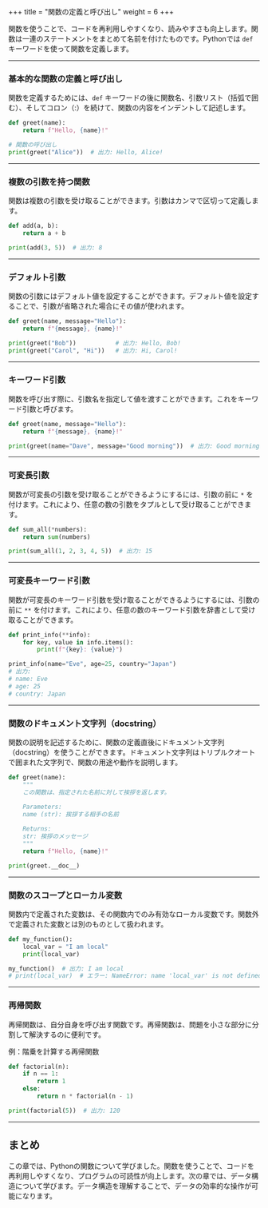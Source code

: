 +++
title = "関数の定義と呼び出し"
weight = 6
+++

関数を使うことで、コードを再利用しやすくなり、読みやすさも向上します。関数は一連のステートメントをまとめて名前を付けたものです。Pythonでは `def` キーワードを使って関数を定義します。

---

### 基本的な関数の定義と呼び出し

関数を定義するためには、`def` キーワードの後に関数名、引数リスト（括弧で囲む）、そしてコロン（:）を続けて、関数の内容をインデントして記述します。

```python
def greet(name):
    return f"Hello, {name}!"

# 関数の呼び出し
print(greet("Alice"))  # 出力: Hello, Alice!
```

---

### 複数の引数を持つ関数

関数は複数の引数を受け取ることができます。引数はカンマで区切って定義します。

```python
def add(a, b):
    return a + b

print(add(3, 5))  # 出力: 8
```

---

### デフォルト引数

関数の引数にはデフォルト値を設定することができます。デフォルト値を設定することで、引数が省略された場合にその値が使われます。

```python
def greet(name, message="Hello"):
    return f"{message}, {name}!"

print(greet("Bob"))           # 出力: Hello, Bob!
print(greet("Carol", "Hi"))   # 出力: Hi, Carol!
```

---

### キーワード引数

関数を呼び出す際に、引数名を指定して値を渡すことができます。これをキーワード引数と呼びます。

```python
def greet(name, message="Hello"):
    return f"{message}, {name}!"

print(greet(name="Dave", message="Good morning"))  # 出力: Good morning, Dave!
```

---

### 可変長引数

関数が可変長の引数を受け取ることができるようにするには、引数の前に `*` を付けます。これにより、任意の数の引数をタプルとして受け取ることができます。

```python
def sum_all(*numbers):
    return sum(numbers)

print(sum_all(1, 2, 3, 4, 5))  # 出力: 15
```

---

### 可変長キーワード引数

関数が可変長のキーワード引数を受け取ることができるようにするには、引数の前に `**` を付けます。これにより、任意の数のキーワード引数を辞書として受け取ることができます。

```python
def print_info(**info):
    for key, value in info.items():
        print(f"{key}: {value}")

print_info(name="Eve", age=25, country="Japan")
# 出力:
# name: Eve
# age: 25
# country: Japan
```

---

### 関数のドキュメント文字列（docstring）

関数の説明を記述するために、関数の定義直後にドキュメント文字列（docstring）を使うことができます。ドキュメント文字列はトリプルクオートで囲まれた文字列で、関数の用途や動作を説明します。

```python
def greet(name):
    """
    この関数は、指定された名前に対して挨拶を返します。
    
    Parameters:
    name (str): 挨拶する相手の名前

    Returns:
    str: 挨拶のメッセージ
    """
    return f"Hello, {name}!"

print(greet.__doc__)
```

---

### 関数のスコープとローカル変数

関数内で定義された変数は、その関数内でのみ有効なローカル変数です。関数外で定義された変数とは別のものとして扱われます。

```python
def my_function():
    local_var = "I am local"
    print(local_var)

my_function()  # 出力: I am local
# print(local_var)  # エラー: NameError: name 'local_var' is not defined
```

---

### 再帰関数

再帰関数は、自分自身を呼び出す関数です。再帰関数は、問題を小さな部分に分割して解決するのに便利です。

例：階乗を計算する再帰関数

```python
def factorial(n):
    if n == 1:
        return 1
    else:
        return n * factorial(n - 1)

print(factorial(5))  # 出力: 120
```

---

## まとめ

この章では、Pythonの関数について学びました。関数を使うことで、コードを再利用しやすくなり、プログラムの可読性が向上します。次の章では、データ構造について学びます。データ構造を理解することで、データの効率的な操作が可能になります。
